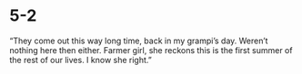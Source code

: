 # 5-2

“They come out this way long time, back in my grampi’s day. Weren’t nothing here then either. Farmer girl, she reckons this is the first summer of the rest of our lives. I know she right.”